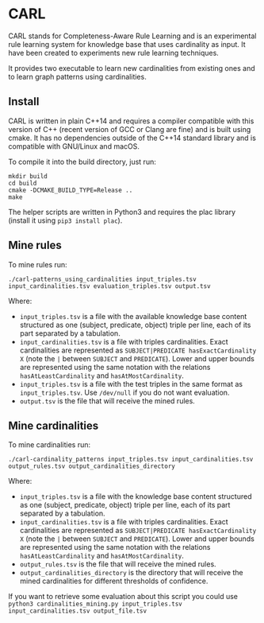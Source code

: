 CARL
====

CARL stands for Completeness-Aware Rule Learning and is an experimental rule learning system for knowledge base that uses cardinality as input. It have been created to experiments new rule learning techniques.

It provides two executable to learn new cardinalities from existing ones and to learn graph patterns using cardinalities.

## Install

CARL is written in plain C++14 and requires a compiler compatible with this version of C++ (recent version of GCC or Clang are fine) and is built using cmake.
It has no dependencies outside of the C++14 standard library and is compatible with GNU/Linux and macOS.

To compile it into the build directory, just run:
```
mkdir build
cd build
cmake -DCMAKE_BUILD_TYPE=Release ..
make
```

The helper scripts are written in Python3 and requires the plac library (install it using `pip3 install plac`).

## Mine rules
To mine rules run:
```
./carl-patterns_using_cardinalities input_triples.tsv input_cardinalities.tsv evaluation_triples.tsv output.tsv
```

Where:
* `input_triples.tsv` is a file with the available knowledge base content structured as one (subject, predicate, object) triple per line, each of its part separated by a tabulation.
* `input_cardinalities.tsv` is a file with triples cardinalities. Exact cardinalities are represented as `SUBJECT|PREDICATE	hasExactCardinality	X` (note the `|` between `SUBJECT` and `PREDICATE`). Lower and upper bounds are represented using the same notation with the relations `hasAtLeastCardinality` and `hasAtMostCardinality`.
* `input_triples.tsv` is a file with the test triples in the same format as `input_triples.tsv`. Use `/dev/null` if you do not want evaluation.
* `output.tsv` is the file that will receive the mined rules.


## Mine cardinalities
To mine cardinalities run:
```
./carl-cardinality_patterns input_triples.tsv input_cardinalities.tsv output_rules.tsv output_cardinalities_directory
```

Where:
* `input_triples.tsv` is a file with the knowledge base content structured as one (subject, predicate, object) triple per line, each of its part separated by a tabulation.
* `input_cardinalities.tsv` is a file with triples cardinalities. Exact cardinalities are represented as `SUBJECT|PREDICATE	hasExactCardinality	X` (note the `|` between `SUBJECT` and `PREDICATE`). Lower and upper bounds are represented using the same notation with the relations `hasAtLeastCardinality` and `hasAtMostCardinality`.
* `output_rules.tsv` is the file that will receive the mined rules.
* `output_cardinalities_directory` is the directory that will receive the mined cardinalities for different thresholds of confidence.

If you want to retrieve some evaluation about this script you could use `python3 cardinalities_mining.py input_triples.tsv input_cardinalities.tsv output_file.tsv`
